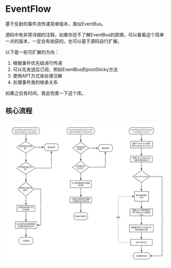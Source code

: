 # EventFlow
基于反射的事件流传递简单版本，类似EventBus。

源码中有非常详细的注释，如果你还不了解EventBus的原理，可以看看这个简单一点的版本，一定会有收获的。也可以基于源码自行扩展。

以下是一些可扩展的方向：

 1. 根据事件优先级进行传递
 2. 可以先发送后订阅，例如EventBus的postSticky方法
 3. 使用APT方式来处理注解
 4. 处理事件类的继承关系
 
如果之后有时间，我会完善一下这个库。

## 核心流程
![](EventFlow.png)
